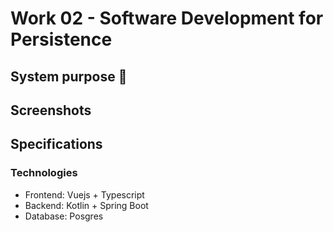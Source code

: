 # Work 02 - Software Development for Persistence

## System purpose :department_store:

## Screenshots

## Specifications

### Technologies

- Frontend: Vuejs + Typescript
- Backend: Kotlin + Spring Boot
- Database: Posgres
